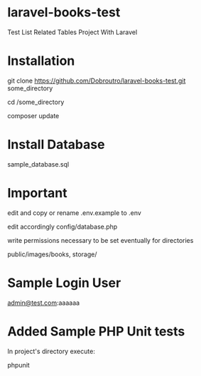 # laravel-books-test
Test List Related Tables Project With Laravel

# Installation 

git clone https://github.com/Dobroutro/laravel-books-test.git some_directory 

cd /some_directory

composer update

# Install Database

sample_database.sql 


# Important

edit and copy or rename .env.example to .env

edit accordingly config/database.php 

write permissions necessary to be set eventually for directories

public/images/books, storage/


# Sample Login User
admin@test.com:aaaaaa

# Added Sample PHP Unit tests 
In project's directory execute:

phpunit